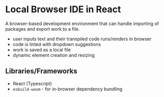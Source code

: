 # Local Browser IDE in React

A browser-based development environment that can handle importing of packages and export work to a file.

- user inputs text and their transpiled code runs/renders in browser
- code is linted with dropdown suggestions
- work is saved as a local file  
- dynamic element creation and resizing

## Libraries/Frameworks

- React (Typescript)
- `esbuild-wasm` - for in-browser dependency bundling


